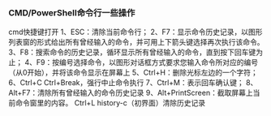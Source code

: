 ### CMD/PowerShell命令行一些操作
cmd快捷键打开
1、ESC：清除当前命令行；
2、F7：显示命令历史记录，以图形列表窗的形式给出所有曾经输入的命令，并可用上下箭头键选择再次执行该命令。
3、F8：搜索命令的历史记录，循环显示所有曾经输入的命令，直到按下回车键为止；
4、F9：按编号选择命令，以图形对话框方式要求您输入命令所对应的编号（从0开始），并将该命令显示在屏幕上
5、Ctrl+H：删除光标左边的一个字符；
6、Ctrl+C Ctrl+Break，强行中止命令执行
7、Ctrl+M：表示回车确认键；
8、Alt+F7：清除所有曾经输入的命令历史记录
9、Alt+PrintScreen：截取屏幕上当前命令窗里的内容。
Ctrl+L  history-c（初界面）清除历史记录

